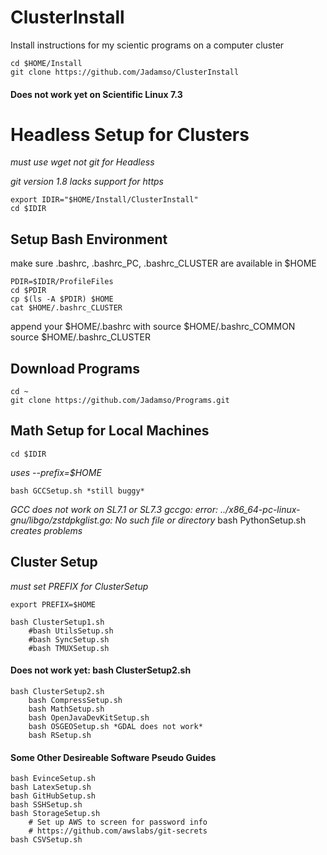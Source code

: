 # ClusterInstall
Install instructions for my scientic programs on a computer cluster

    cd $HOME/Install
    git clone https://github.com/Jadamso/ClusterInstall



#### Does not work yet on Scientific Linux 7.3


# Headless Setup for Clusters

*must use wget not git for Headless*

*git version 1.8 lacks support for https*

    export IDIR="$HOME/Install/ClusterInstall"
    cd $IDIR


## Setup Bash Environment

make sure .bashrc, .bashrc_PC, .bashrc_CLUSTER are available in $HOME

    PDIR=$IDIR/ProfileFiles
    cd $PDIR
    cp $(ls -A $PDIR) $HOME
    cat $HOME/.bashrc_CLUSTER


append your $HOME/.bashrc with
    source $HOME/.bashrc_COMMON
	source $HOME/.bashrc_CLUSTER

## Download Programs

    cd ~
    git clone https://github.com/Jadamso/Programs.git


## Math Setup for Local Machines

    cd $IDIR

*uses --prefix=$HOME*


    bash GCCSetup.sh *still buggy*
*GCC does not work on SL7.1 or SL7.3*
*gccgo: error: ../x86_64-pc-linux-gnu/libgo/zstdpkglist.go:    No such file or directory*
    bash PythonSetup.sh *creates problems*

## Cluster Setup

*must set PREFIX for ClusterSetup*

    export PREFIX=$HOME

    bash ClusterSetup1.sh
        #bash UtilsSetup.sh
        #bash SyncSetup.sh
        #bash TMUXSetup.sh

#### Does not work yet: bash ClusterSetup2.sh
    bash ClusterSetup2.sh
        bash CompressSetup.sh
        bash MathSetup.sh
        bash OpenJavaDevKitSetup.sh
        bash OSGEOSetup.sh *GDAL does not work*
        bash RSetup.sh


#### Some Other Desireable Software Pseudo Guides
    bash EvinceSetup.sh
    bash LatexSetup.sh
    bash GitHubSetup.sh
    bash SSHSetup.sh
    bash StorageSetup.sh
        # Set up AWS to screen for password info
        # https://github.com/awslabs/git-secrets
    bash CSVSetup.sh

